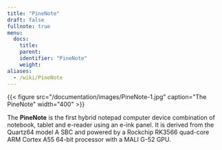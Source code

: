 ```yaml
---
title: "PineNote"
draft: false
fullnote: true
menu:
  docs:
    title:
    parent:
    identifier: "PineNote"
    weight:
aliases:
  - /wiki/PineNote
---
```


{{< figure src="/documentation/images/PineNote-1.jpg" caption="The PineNote" width="400" >}}

The **PineNote** is the first hybrid notepad computer device combination of notebook, tablet and e-reader using an e-ink panel. It is derived from the Quartz64 model A SBC and powered by a Rockchip RK3566 quad-core ARM Cortex A55 64-bit processor with a MALI G-52 GPU.
